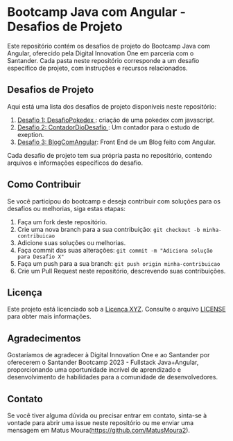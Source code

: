 # Bootcamp Java com Angular - Desafios de Projeto

Este repositório contém os desafios de projeto do Bootcamp Java com Angular, oferecido pela Digital Innovation One em parceria com o Santander. Cada pasta neste repositório corresponde a um desafio específico de projeto, com instruções e recursos relacionados.

## Desafios de Projeto

Aqui está uma lista dos desafios de projeto disponíveis neste repositório:

1. [Desafio 1: DesafioPokedex ](https://github.com/MatusMoura2/Bootcamp-Java-Angular-Santander/tree/main/DesafioPokedex): criação de uma pokedex com javascript.
2. [Desafio 2: ContadorDioDesafio ](https://github.com/MatusMoura2/Bootcamp-Java-Angular-Santander/tree/main/ContadorDioDesafio): Um contador para o estudo de exeption.
3. [Desafio 3: BlogComAngular](https://github.com/MatusMoura2/Bootcamp-Java-Angular-Santander/tree/main/ContadorDioDesafio): Front End de um Blog feito com Angular.

Cada desafio de projeto tem sua própria pasta no repositório, contendo arquivos e informações específicos do desafio.
## Como Contribuir

Se você participou do bootcamp e deseja contribuir com soluções para os desafios ou melhorias, siga estas etapas:

1. Faça um fork deste repositório.
2. Crie uma nova branch para a sua contribuição: `git checkout -b minha-contribuicao`
3. Adicione suas soluções ou melhorias.
4. Faça commit das suas alterações: `git commit -m "Adiciona solução para Desafio X"`
5. Faça um push para a sua branch: `git push origin minha-contribuicao`
6. Crie um Pull Request neste repositório, descrevendo suas contribuições.

## Licença

Este projeto está licenciado sob a [Licença XYZ](link-para-a-licenca). Consulte o arquivo [LICENSE](LICENSE) para obter mais informações.

## Agradecimentos

Gostaríamos de agradecer à Digital Innovation One e ao Santander por oferecerem o Santander Bootcamp 2023 - Fullstack Java+Angular, proporcionando uma oportunidade incrível de aprendizado e desenvolvimento de habilidades para a comunidade de desenvolvedores.

## Contato

Se você tiver alguma dúvida ou precisar entrar em contato, sinta-se à vontade para abrir uma issue neste repositório ou me enviar uma mensagem em Matus Moura(https://github.com/MatusMoura2).

